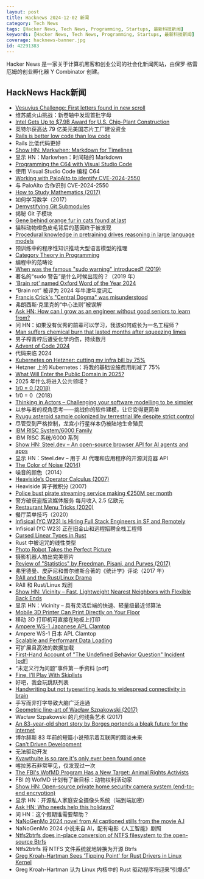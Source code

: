 ```yaml
---
layout: post
title: Hacknews 2024-12-02 新闻
category: Tech News
tags: [Hacker News, Tech News, Programming, Startups, 最新科技新闻]
keywords: [Hacker News, Tech News, Programming, Startups, 最新科技新闻]
coverage: hacknews-banner.jpg
id: 42291383
---
```


Hacker News 是一家关于计算机黑客和创业公司的社会化新闻网站，由保罗·格雷厄姆的创业孵化器 Y Combinator 创建。

## HackNews Hack新闻

- [Vesuvius Challenge: First letters found in new scroll](https://scrollprize.substack.com/p/first-letters-found-in-new-scroll)
- 维苏威火山挑战：新卷轴中发现首批字母
- [Intel Gets Up to $7.9B Award for U.S. Chip-Plant Construction](https://www.wsj.com/tech/intel-gets-up-to-7-9-billion-award-for-u-s-chip-plant-construction-6c6818a1)
- 英特尔获高达 79 亿美元美国芯片工厂建设资金
- [Rails is better low code than low code](https://radanskoric.com/articles/rails-is-better-low-code-than-low-code)
- Rails 比低代码更好
- [Show HN: Markwhen: Markdown for Timelines](https://markwhen.com)
- 显示 HN：Markwhen：时间轴的 Markdown
- [Programming the C64 with Visual Studio Code](https://retrogamecoders.com/c64-visual-studio-code/)
- 使用 Visual Studio Code 编程 C64
- [Working with PaloAlto to identify CVE-2024-2550](https://www.ac3.com.au/resources/discovery-of-CVE-2024-2550/)
- 与 PaloAlto 合作识别 CVE-2024-2550
- [How to Study Mathematics (2017)](https://www.math.uh.edu/~dblecher/pf2.html)
- 如何学习数学（2017）
- [Demystifying Git Submodules](https://www.cyberdemon.org/2024/03/20/submodules.html)
- 揭秘 Git 子模块
- [Gene behind orange fur in cats found at last](https://www.science.org/content/article/gene-behind-orange-fur-cats-found-last)
- 猫科动物橙色皮毛背后的基因终于被发现
- [Procedural knowledge in pretraining drives reasoning in large language models](https://arxiv.org/abs/2411.12580)
- 预训练中的程序性知识推动大型语言模型的推理
- [Category Theory in Programming](https://docs.racket-lang.org/ctp/index.html)
- 编程中的范畴论
- [When was the famous "sudo warning" introduced? (2019)](https://retrocomputing.stackexchange.com/questions/12521/when-was-the-famous-sudo-warning-introduced-under-what-background-by-whom)
- 著名的“sudo 警告”是什么时候出现的？（2019 年）
- ['Brain rot' named Oxford Word of the Year 2024](https://corp.oup.com/news/brain-rot-named-oxford-word-of-the-year-2024/)
- “Brain rot” 被评为 2024 年牛津年度词汇
- [Francis Crick's "Central Dogma" was misunderstood](https://www.asimov.press/p/crick)
- 弗朗西斯·克里克的“中心法则”被误解
- [Ask HN: How can I grow as an engineer without good seniors to learn from?]()
- 问 HN：如果没有优秀的前辈可以学习，我该如何成长为一名工程师？
- [Man suffers chemical burn that lasted months after squeezing limes](https://arstechnica.com/health/2024/11/man-suffers-chemical-burn-that-lasted-months-after-squeezing-limes/)
- 男子榨青柠后遭受化学灼伤，持续数月
- [Advent of Code 2024](https://adventofcode.com/2024/about)
- 代码来临 2024
- [Kubernetes on Hetzner: cutting my infra bill by 75%](https://bilbof.com/posts/kubernetes-on-hetzner)
- Hetzner 上的 Kubernetes：将我的基础设施费用削减了 75%
- [What Will Enter the Public Domain in 2025?](https://publicdomainreview.org/features/entering-the-public-domain/2025/)
- 2025 年什么将进入公共领域？
- [1/0 = 0 (2018)](https://www.hillelwayne.com/post/divide-by-zero/)
- 1/0 = 0（2018）
- [Thinking in Actors – Challenging your software modelling to be simpler](https://jeremycarterau.substack.com/p/thinking-in-actors-part-1)
- 以参与者的视角思考——挑战你的软件建模，让它变得更简单
- [Ryugu asteroid sample colonized by terrestrial life despite strict control](https://phys.org/news/2024-11-ryugu-asteroid-sample-rapidly-colonized.html)
- 尽管受到严格控制，龙宫小行星样本仍被陆地生命殖民
- [IBM RISC System/6000 Family](https://computeradsfromthepast.substack.com/p/ibm-risc-system6000-family)
- IBM RISC 系统/6000 系列
- [Show HN: Steel.dev – An open-source browser API for AI agents and apps](https://github.com/steel-dev/steel-browser)
- 显示 HN：Steel.dev – 用于 AI 代理和应用程序的开源浏览器 API
- [The Color of Noise (2014)](https://caseymuratori.com/blog_0010)
- 噪音的颜色（2014）
- [Heaviside’s Operator Calculus (2007)](https://deadreckonings.com/2007/12/07/heavisides-operator-calculus/)
- Heaviside 算子微积分 (2007)
- [Police bust pirate streaming service making €250M per month](https://www.bleepingcomputer.com/news/technology/police-bust-pirate-streaming-service-making-250-million-per-month/)
- 警方破获盗版流媒体服务 每月收入 2.5 亿欧元
- [Restaurant Menu Tricks (2020)](https://www.bbc.com/future/article/20171120-the-secret-tricks-hidden-inside-restaurant-menus)
- 餐厅菜单技巧（2020）
- [Infisical (YC W23) Is Hiring Full Stack Engineers in SF and Remotely](https://www.ycombinator.com/companies/infisical/jobs/2OGBQMt-full-stack-engineer-sf)
- Infisical (YC W23) 正在旧金山和远程招聘全栈工程师
- [Cursed Linear Types in Rust](https://geo-ant.github.io/blog/2024/rust-linear-types-use-once/)
- Rust 中被诅咒的线性类型
- [Photo Robot Takes the Perfect Picture](https://spectrum.ieee.org/photo-robot)
- 摄影机器人拍出完美照片
- [Review of "Statistics" by Freedman, Pisani, and Purves (2017)](http://cadlag.org/posts/a-review-of-freedman-pisani-purves-statistics.html)
- 弗里德曼、皮萨尼和普尔维斯合著的《统计学》评论（2017 年）
- [RAII and the Rust/Linux Drama](https://kristoff.it/blog/raii-rust-linux/)
- RAII 和 Rust/Linux 戏剧
- [Show HN: Vicinity – Fast, Lightweight Nearest Neighbors with Flexible Back Ends](https://github.com/MinishLab/vicinity)
- 显示 HN：Vicinity – 具有灵活后端的快速、轻量级最近邻算法
- [Mobile 3D Printer Can Print Directly on Your Floor](https://spectrum.ieee.org/mobile-3d-printer)
- 移动 3D 打印机可直接在地板上打印
- [Ampere WS-1 Japanese APL Clamtop](https://computeradsfromthepast.substack.com/p/ampere-ws-1)
- Ampere WS-1 日本 APL Clamtop
- [Scalable and Performant Data Loading](https://ai.meta.com/blog/spdl-faster-ai-model-training-with-thread-based-data-loading-reality-labs/?_fb_noscript=1)
- 可扩展且高效的数据加载
- [First-Hand Account of "The Undefined Behavior Question" Incident [pdf]](http://tomazos.com/ub_question_incident.pdf)
- “未定义行为问题”事件第一手资料 [pdf]
- [Fine, I'll Play With Skiplists](https://buttondown.com/jaffray/archive/fine-ill-play-with-skiplists/)
- 好吧，我会玩跳跃列表
- [Handwriting but not typewriting leads to widespread connectivity in brain](https://www.openread.academy/en/paper/reading?corpusId=503252214)
- 手写而非打字导致大脑广泛连通
- [Geometric line-art of Wacław Szpakowski (2017)](https://www.theparisreview.org/blog/2017/02/15/rhythmical-lines/)
- Wacław Szpakowski 的几何线条艺术 (2017)
- [An 83-year-old short story by Borges portends a bleak future for the internet](https://theconversation.com/an-83-year-old-short-story-by-borges-portends-a-bleak-future-for-the-internet-242998)
- 博尔赫斯 83 年前的短篇小说预示着互联网的黯淡未来
- [Can't Driven Development](https://rm4n0s.github.io/posts/6-cant-driven-development/)
- 无法驱动开发
- [Kyawthuite is so rare it's only ever been found once](https://www.sciencealert.com/the-worlds-rarest-mineral-is-so-rare-its-only-ever-been-found-once)
- 喀拉苏石非常罕见，仅发现过一次
- [The FBI's WofMD Program Has a New Target: Animal Rights Activists](https://theintercept.com/2024/10/19/fbi-meat-industry-animal-rights-activists-weapons-mass-destruction/)
- FBI 的 WofMD 计划有了新目标：动物权利活动家
- [Show HN: Open-source private home security camera system (end-to-end encryption)](https://github.com/privastead/privastead)
- 显示 HN：开源私人家庭安全摄像头系统（端到端加密）
- [Ask HN: Who needs help this holidays?]()
- 问 HN：这个假期谁需要帮助？
- [NaNoGenMo 2024 novel from AI captioned stills from the movie A.I](https://github.com/barnoid/AIAI2)
- NaNoGenMo 2024 小说来自 AI，配有电影《人工智能》剧照
- [Ntfs2btrfs does in-place conversion of NTFS filesystem to the open-source Btrfs](https://github.com/maharmstone/ntfs2btrfs)
- Ntfs2btrfs 将 NTFS 文件系统就地转换为开源 Btrfs
- [Greg Kroah-Hartman Sees 'Tipping Point' for Rust Drivers in Linux Kernel](https://www.phoronix.com/news/Linux-6.13-char-misc-More-Rust)
- Greg Kroah-Hartman 认为 Linux 内核中的 Rust 驱动程序将迎来“引爆点”


